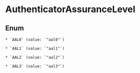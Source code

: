 
# AuthenticatorAssuranceLevel

## Enum


    * `AAL0` (value: `"aal0"`)

    * `AAL1` (value: `"aal1"`)

    * `AAL2` (value: `"aal2"`)

    * `AAL3` (value: `"aal3"`)



